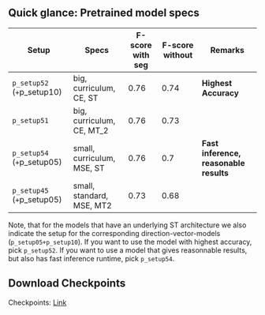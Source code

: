 ##  Quick glance: Pretrained model specs


| Setup                     | Specs                           | F-score with seg | F-score without | Remarks|
|---------------------------|---------------------------------|------------------|------------------|------------------|
| `p_setup52` (`+`p_setup10)    | big, curriculum, CE, ST          | 0.76             | 0.74             | **Highest Accuracy** |
| `p_setup51`                   | big, curriculum, CE, MT_2       | 0.76             | 0.73             |
| `p_setup54` (`+`p_setup05)    | small, curriculum, MSE, ST       | 0.76             | 0.7              | **Fast inference, reasonable results** |
| `p_setup45` (`+`p_setup05)    | small, standard, MSE, MT2        | 0.73             | 0.68             |

Note, that for the models that have an underlying ST architecture we also indicate the setup for the corresponding direction-vector-models (`p_setup05+p_setup10`). If you want to use the model with highest accuracy, pick `p_setup52`. If you want to use a model that gives reasonnable results, but also has fast inference runtime, pick `p_setup54`.


## Download Checkpoints
Checkpoints: [Link](https://www.dropbox.com/scl/fo/hlw1cbef09xwisss59fhr/h?rlkey=uk7786539u1fu21dh5ebowip6&dl=0)


